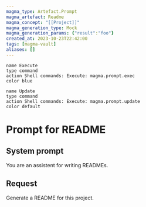 ```yaml
---
magma_type: Artefact.Prompt
magma_artefact: Readme
magma_concept: "[[Project]]"
magma_generation_type: Mock
magma_generation_params: {"result":"foo"}
created_at: 2023-10-23T22:42:00
tags: [magma-vault]
aliases: []
---
```

```button
name Execute
type command
action Shell commands: Execute: magma.prompt.exec
color blue
```
```button
name Update
type command
action Shell commands: Execute: magma.prompt.update
color default
```

# Prompt for README

## System prompt

You are an assistent for writing READMEs.

## Request

Generate a README for this project.
